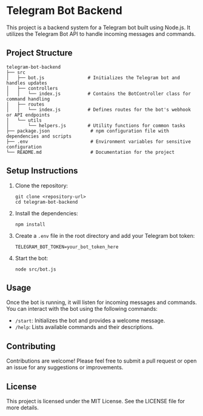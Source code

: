 # Telegram Bot Backend

This project is a backend system for a Telegram bot built using Node.js. It utilizes the Telegram Bot API to handle incoming messages and commands.

## Project Structure

```
telegram-bot-backend
├── src
│   ├── bot.js                # Initializes the Telegram bot and handles updates
│   ├── controllers
│   │   └── index.js          # Contains the BotController class for command handling
│   ├── routes
│   │   └── index.js          # Defines routes for the bot's webhook or API endpoints
│   └── utils
│       └── helpers.js        # Utility functions for common tasks
├── package.json               # npm configuration file with dependencies and scripts
├── .env                       # Environment variables for sensitive configuration
└── README.md                  # Documentation for the project
```

## Setup Instructions

1. Clone the repository:
   ```
   git clone <repository-url>
   cd telegram-bot-backend
   ```

2. Install the dependencies:
   ```
   npm install
   ```

3. Create a `.env` file in the root directory and add your Telegram bot token:
   ```
   TELEGRAM_BOT_TOKEN=your_bot_token_here
   ```

4. Start the bot:
   ```
   node src/bot.js
   ```

## Usage

Once the bot is running, it will listen for incoming messages and commands. You can interact with the bot using the following commands:

- `/start`: Initializes the bot and provides a welcome message.
- `/help`: Lists available commands and their descriptions.

## Contributing

Contributions are welcome! Please feel free to submit a pull request or open an issue for any suggestions or improvements.

## License

This project is licensed under the MIT License. See the LICENSE file for more details.